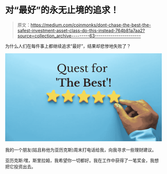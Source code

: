 # 对“最好”的永无止境的追求！

> 原文：<https://medium.com/coinmonks/dont-chase-the-best-the-safest-investment-asset-class-do-this-instead-764b81a7aa2?source=collection_archive---------63----------------------->

为什么人们在每件事上都继续追求“最好”，结果却悲惨地失败了？

![](img/c9e3fad6c23a70121744e874e56e3d55.png)

我的一个朋友(姑且称他为亚历克斯)周末打电话给我，向我寻求一些理财建议。

亚历克斯:嘿，斯里拉姆，我希望你一切都好。我在工作中获得了一笔奖金，我想把它投资出去。